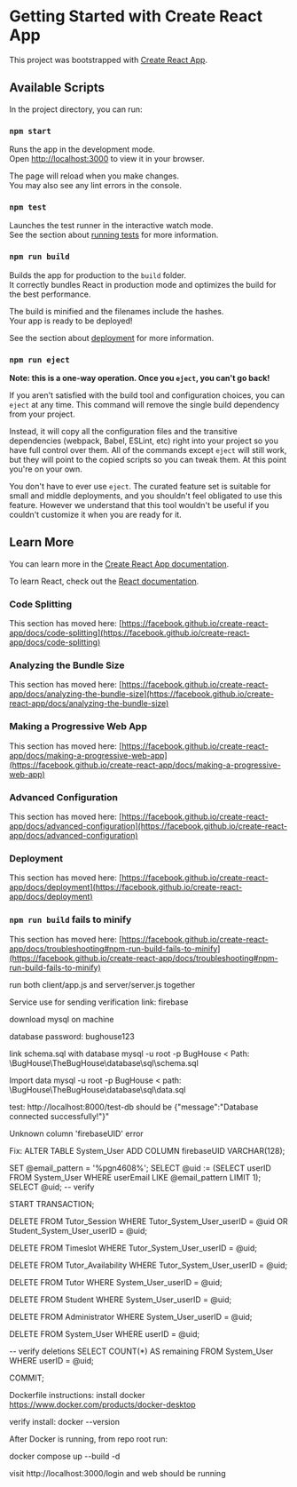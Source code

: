 

# Getting Started with Create React App

This project was bootstrapped with [Create React App](https://github.com/facebook/create-react-app).

## Available Scripts

In the project directory, you can run:

### `npm start`

Runs the app in the development mode.\
Open [http://localhost:3000](http://localhost:3000) to view it in your browser.

The page will reload when you make changes.\
You may also see any lint errors in the console.

### `npm test`

Launches the test runner in the interactive watch mode.\
See the section about [running tests](https://facebook.github.io/create-react-app/docs/running-tests) for more information.

### `npm run build`

Builds the app for production to the `build` folder.\
It correctly bundles React in production mode and optimizes the build for the best performance.

The build is minified and the filenames include the hashes.\
Your app is ready to be deployed!

See the section about [deployment](https://facebook.github.io/create-react-app/docs/deployment) for more information.

### `npm run eject`

**Note: this is a one-way operation. Once you `eject`, you can't go back!**

If you aren't satisfied with the build tool and configuration choices, you can `eject` at any time. This command will remove the single build dependency from your project.

Instead, it will copy all the configuration files and the transitive dependencies (webpack, Babel, ESLint, etc) right into your project so you have full control over them. All of the commands except `eject` will still work, but they will point to the copied scripts so you can tweak them. At this point you're on your own.

You don't have to ever use `eject`. The curated feature set is suitable for small and middle deployments, and you shouldn't feel obligated to use this feature. However we understand that this tool wouldn't be useful if you couldn't customize it when you are ready for it.

## Learn More

You can learn more in the [Create React App documentation](https://facebook.github.io/create-react-app/docs/getting-started).

To learn React, check out the [React documentation](https://reactjs.org/).

### Code Splitting

This section has moved here: [https://facebook.github.io/create-react-app/docs/code-splitting](https://facebook.github.io/create-react-app/docs/code-splitting)

### Analyzing the Bundle Size

This section has moved here: [https://facebook.github.io/create-react-app/docs/analyzing-the-bundle-size](https://facebook.github.io/create-react-app/docs/analyzing-the-bundle-size)

### Making a Progressive Web App

This section has moved here: [https://facebook.github.io/create-react-app/docs/making-a-progressive-web-app](https://facebook.github.io/create-react-app/docs/making-a-progressive-web-app)

### Advanced Configuration

This section has moved here: [https://facebook.github.io/create-react-app/docs/advanced-configuration](https://facebook.github.io/create-react-app/docs/advanced-configuration)

### Deployment

This section has moved here: [https://facebook.github.io/create-react-app/docs/deployment](https://facebook.github.io/create-react-app/docs/deployment)

### `npm run build` fails to minify

This section has moved here: [https://facebook.github.io/create-react-app/docs/troubleshooting#npm-run-build-fails-to-minify](https://facebook.github.io/create-react-app/docs/troubleshooting#npm-run-build-fails-to-minify)



run both client/app.js and server/server.js together


Service use for sending verification link: firebase 

download mysql on machine

database password: bughouse123

link schema.sql with database
mysql -u root -p BugHouse < Path: \BugHouse\TheBugHouse\database\sql\schema.sql

Import data
mysql -u root -p BugHouse <  path: \BugHouse\TheBugHouse\database\sql\data.sql



test: http://localhost:8000/test-db
should be {"message":"Database connected successfully!"}"



Unknown column 'firebaseUID' error

Fix: ALTER TABLE System_User
ADD COLUMN firebaseUID VARCHAR(128);




SET @email_pattern = '%pgn4608%';
SELECT @uid := (SELECT userID FROM System_User WHERE userEmail LIKE @email_pattern LIMIT 1);
SELECT @uid; -- verify

START TRANSACTION;

DELETE FROM Tutor_Session
 WHERE Tutor_System_User_userID = @uid
    OR Student_System_User_userID = @uid;

DELETE FROM Timeslot
 WHERE Tutor_System_User_userID = @uid;

DELETE FROM Tutor_Availability
 WHERE Tutor_System_User_userID = @uid;

DELETE FROM Tutor
 WHERE System_User_userID = @uid;

DELETE FROM Student
 WHERE System_User_userID = @uid;

DELETE FROM Administrator
 WHERE System_User_userID = @uid;

DELETE FROM System_User
 WHERE userID = @uid;

-- verify deletions
SELECT COUNT(*) AS remaining FROM System_User WHERE userID = @uid;

COMMIT;



Dockerfile instructions:
install docker
https://www.docker.com/products/docker-desktop

verify install:
docker --version

After Docker is running, from repo root run:

docker compose up --build -d


visit http://localhost:3000/login
and web should be running